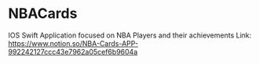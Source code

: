 # NBACards
IOS Swift Application focused on NBA Players and their achievements
Link: https://www.notion.so/NBA-Cards-APP-992242127ccc43e7962a05cef6b9604a
